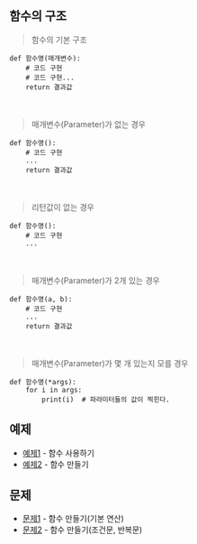 ## 함수의 구조

> 함수의 기본 구조
```
def 함수명(매개변수):
    # 코드 구현
    # 코드 구현...
    return 결과값
```
　　
> 매개변수(Parameter)가 없는 경우
```
def 함수명():
    # 코드 구현
    ...
    return 결과값
```
　　
> 리턴값이 없는 경우
```
def 함수명():
    # 코드 구현
    ...
```
　　
> 매개변수(Parameter)가 2개 있는 경우 
```
def 함수명(a, b):
    # 코드 구현
    ...
    return 결과값
```
　　
> 매개변수(Parameter)가 몇 개 있는지 모를 경우
```
def 함수명(*args):
    for i in args:
        print(i)  # 파라미터들의 값이 찍힌다.
```

## 예제
- [예제1](ex01/ex01.py) - 함수 사용하기
- [예제2](ex02/ex02.py) - 함수 만들기

## 문제
- [문제1](quiz01/README.md) - 함수 만들기(기본 연산)
- [문제2](quiz02/README.md) - 함수 만들기(조건문, 반복문)
